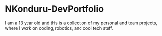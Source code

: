 # NKonduru-DevPortfolio
I am a 13 year old and this is a collection of my personal and team projects, where I work on coding, robotics, and cool tech stuff.
